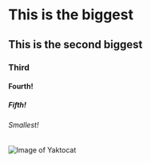# This is the biggest
## This is the second biggest
### Third
#### Fourth!
##### Fifth!
###### Smallest!

![Image of Yaktocat](https://octodex.github.com/images/yaktocat.png)
